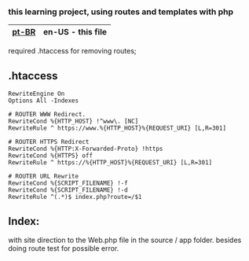 ### this learning project, using routes and templates with php

| [pt-BR](README.pt-BR.md) | en-US - this file |
|---|---|

required .htaccess for removing routes;

## .htaccess

```apacheconf
RewriteEngine On
Options All -Indexes

# ROUTER WWW Redirect.
RewriteCond %{HTTP_HOST} !^www\. [NC]
RewriteRule ^ https://www.%{HTTP_HOST}%{REQUEST_URI} [L,R=301]

# ROUTER HTTPS Redirect
RewriteCond %{HTTP:X-Forwarded-Proto} !https
RewriteCond %{HTTPS} off
RewriteRule ^ https://%{HTTP_HOST}%{REQUEST_URI} [L,R=301]

# ROUTER URL Rewrite
RewriteCond %{SCRIPT_FILENAME} !-f
RewriteCond %{SCRIPT_FILENAME} !-d
RewriteRule ^(.*)$ index.php?route=/$1
```
## Index:


with site direction to the Web.php file in the source / app folder.
besides doing route test for possible error.